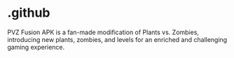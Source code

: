 # .github
PVZ Fusion APK is a fan-made modification of Plants vs. Zombies, introducing new plants, zombies, and levels for an enriched and challenging gaming experience.
